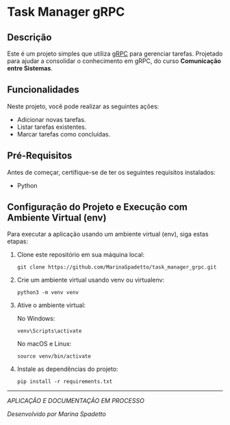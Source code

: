 # Task Manager gRPC

## Descrição

Este é um projeto simples que utiliza [gRPC](https://grpc.io/) para gerenciar tarefas. Projetado para ajudar a consolidar o conhecimento em gRPC, do curso **Comunicação entre Sistemas**.

## Funcionalidades

Neste projeto, você pode realizar as seguintes ações:

- Adicionar novas tarefas.
- Listar tarefas existentes.
- Marcar tarefas como concluídas.

## Pré-Requisitos

Antes de começar, certifique-se de ter os seguintes requisitos instalados:

- Python

## Configuração do Projeto e Execução com Ambiente Virtual (env)

Para executar a aplicação usando um ambiente virtual (env), siga estas etapas:

1. Clone este repositório em sua máquina local:

   ```
   git clone https://github.com/MarinaSpadetto/task_manager_grpc.git
   ```

2. Crie um ambiente virtual usando venv ou virtualenv:

   ```
   python3 -m venv venv
   ```

3. Ative o ambiente virtual:

   No Windows:
    ```
    venv\Scripts\activate
    ```

   No macOS e Linux:
    ```
    source venv/bin/activate
    ```

4. Instale as dependências do projeto:

   ```
   pip install -r requirements.txt
   ```

---
*APLICAÇÃO E DOCUMENTAÇÃO EM PROCESSO*

*Desenvolvido por Marina Spadetto*
